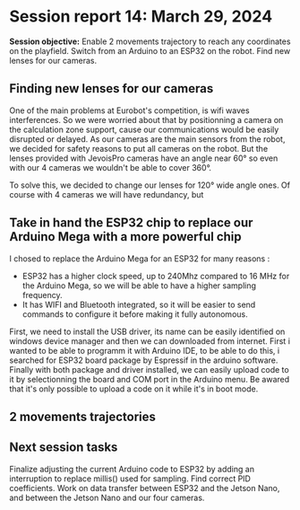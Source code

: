 # Session report 14: March 29, 2024

**Session objective:** Enable 2 movements trajectory to reach any coordinates on the playfield. Switch from an Arduino to an ESP32 on the robot. Find new lenses for our cameras.

## Finding new lenses for our cameras
One of the main problems at Eurobot's competition, is wifi waves interferences. So we were worried about that by positionning a camera on the calculation zone support, cause our communications would be easily disrupted or delayed. As our cameras are the main sensors from the robot, we decided for safety reasons to put all cameras on the robot. But the lenses provided with JevoisPro cameras have an angle near 60° so even with our 4 cameras we wouldn't be able to cover 360°.

To solve this, we decided to change our lenses for 120° wide angle ones. Of course with 4 cameras we will have redundancy, but 

## Take in hand the ESP32 chip to replace our Arduino Mega with a more powerful chip
I chosed to replace the Arduino Mega for an ESP32 for many reasons : 
- ESP32 has a higher clock speed, up to 240Mhz compared to 16 MHz for the Arduino Mega, so we will be able to have a higher sampling frequency.
- It has WIFI and Bluetooth integrated, so it will be easier to send commands to configure it before making it fully autonomous.

First, we need to install the USB driver, its name can be easily identified on windows device manager and then we can downloaded from internet.
First i wanted to be able to programm it with Arduino IDE, to be able to do this, i searched for ESP32 board package by Espressif in the arduino software. 
Finally with both package and driver installed, we can easily upload code to it by selectionning the board and COM port in the Arduino menu.
Be awared that it's only possible to upload a code on it while it's in boot mode.


## 2 movements trajectories


## Next session tasks
Finalize adjusting the current Arduino code to ESP32 by adding an interruption to replace millis() used for sampling. Find correct PID coefficients. Work on data transfer between ESP32 and the Jetson Nano, and between the Jetson Nano and our four cameras.